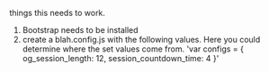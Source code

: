 things this needs to work.

1. Bootstrap needs to be installed
2. create a blah.config.js with the following values. Here you could determine where the set values come from. 
'var configs = {
  og_session_length: 12,
  session_countdown_time: 4
}'